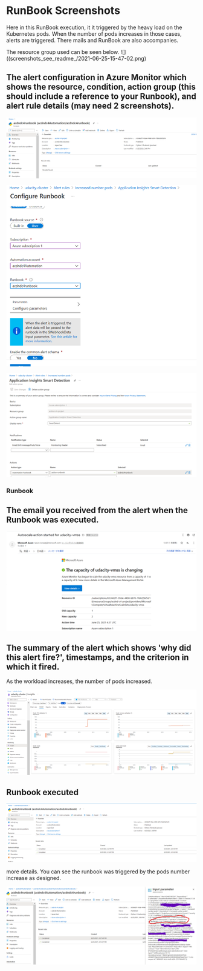 # RunBook Screenshots

Here in this RunBook execution, it it triggered by the heavy load on the Kubernetes pods.
When the number of pods increases in those cases, alerts are triggered.
There mails and RunBook are also accompanies.

The resource group used can be seen below.
![]((screenshots_see_readme_/2021-06-25-15-47-02.png)

## The alert configuration in Azure Monitor which shows the resource, condition, action group (this should include a reference to your Runbook), and alert rule details (may need 2 screenshots).


![](screenshots_see_readme_/2021-06-25-15-01-23.png)


![](screenshots_see_readme_/2021-06-25-15-04-53.png)



![](screenshots_see_readme_/2021-06-25-15-05-55.png)

### Runbook


## The email you received from the alert when the Runbook was executed.

![](screenshots_see_readme_/2021-06-25-15-11-26.png)

## The summary of the alert which shows 'why did this alert fire?', timestamps, and the criterion in which it fired.

As the workload increases, the number of pods increased.

![](screenshots_see_readme_/2021-06-25-15-12-18.png)

## Runbook executed

![](screenshots_see_readme_/2021-06-25-15-33-35.png)

more details. You can see the runbook was triggered by the pods number increase as designed.

![](screenshots_see_readme_/2021-06-25-15-36-41.png)